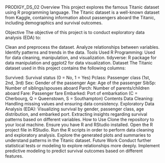 PRODIGY_DS_02
Overview
This project explores the famous Titanic dataset using R programming language. The Titanic dataset is a well-known dataset from Kaggle, containing information about passengers aboard the Titanic, including demographics and survival outcomes.

Objective
The objective of this project is to conduct exploratory data analysis (EDA) to:

Clean and preprocess the dataset.
Analyze relationships between variables.
Identify patterns and trends in the data.
Tools Used
R Programming: Used for data cleaning, manipulation, and visualization.
tidyverse: R package for data manipulation and ggplot2 for data visualization.
Dataset
The Titanic dataset used in this project contains the following columns:

Survived: Survival status (0 = No, 1 = Yes)
Pclass: Passenger class (1st, 2nd, 3rd)
Sex: Gender of the passenger
Age: Age of the passenger
SibSp: Number of siblings/spouses aboard
Parch: Number of parents/children aboard
Fare: Passenger fare
Embarked: Port of embarkation (C = Cherbourg, Q = Queenstown, S = Southampton)
Contents
Data Cleaning: Handling missing values and ensuring data consistency.
Exploratory Data Analysis (EDA):
Visualizing survival by gender, passenger class, age distribution, and embarked port.
Extracting insights regarding survival patterns based on different variables.
How to Use
Clone the repository to your local machine.
Ensure you have R and RStudio installed.
Open the R project file in RStudio.
Run the R scripts in order to perform data cleaning and exploratory analysis.
Explore the generated plots and summaries to understand patterns in the Titanic dataset.
Future Work
Conduct further statistical tests or modeling to explore relationships more deeply.
Implement predictive modeling to predict survival outcomes based on different features.

